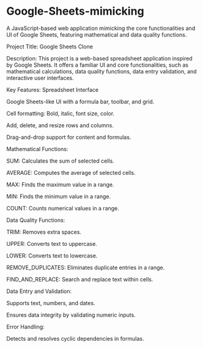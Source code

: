 # Google-Sheets-mimicking
A JavaScript-based web application mimicking the core functionalities and UI of Google Sheets, featuring mathematical and data quality functions.

Project Title:
Google Sheets Clone

Description:
This project is a web-based spreadsheet application inspired by Google Sheets. It offers a familiar UI and core functionalities, such as mathematical calculations, data quality functions, data entry validation, and interactive user interfaces.

Key Features:
Spreadsheet Interface

Google Sheets-like UI with a formula bar, toolbar, and grid.

Cell formatting: Bold, italic, font size, color.

Add, delete, and resize rows and columns.

Drag-and-drop support for content and formulas.

Mathematical Functions:

SUM: Calculates the sum of selected cells.

AVERAGE: Computes the average of selected cells.

MAX: Finds the maximum value in a range.

MIN: Finds the minimum value in a range.

COUNT: Counts numerical values in a range.

Data Quality Functions:

TRIM: Removes extra spaces.

UPPER: Converts text to uppercase.

LOWER: Converts text to lowercase.

REMOVE_DUPLICATES: Eliminates duplicate entries in a range.

FIND_AND_REPLACE: Search and replace text within cells.

Data Entry and Validation:

Supports text, numbers, and dates.

Ensures data integrity by validating numeric inputs.

Error Handling:

Detects and resolves cyclic dependencies in formulas.
